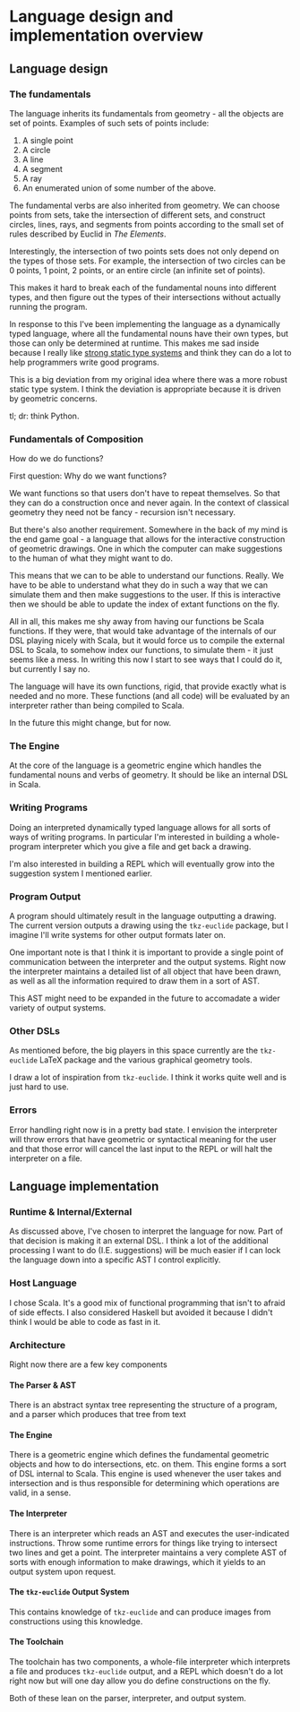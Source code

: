 # Language design and implementation overview

## Language design

### The fundamentals

The language inherits its fundamentals from geometry - all the objects are set
of points. Examples of such sets of points include:

   1. A single point
   2. A circle
   3. A line
   4. A segment
   5. A ray
   6. An enumerated union of some number of the above.

The fundamental verbs are also inherited from geometry. We can choose points
from sets, take the intersection of different sets, and construct circles,
lines, rays, and segments from points according to the small set of rules
described by Euclid in _The Elements_.

Interestingly, the intersection of two points sets does not only depend on the
types of those sets. For example, the intersection of two circles can be 0
points, 1 point, 2 points, or an entire circle (an infinite set of points).

This makes it hard to break each of the fundamental nouns into different types,
and then figure out the types of their intersections without actually running
the program.

In response to this I've been implementing the language as a dynamically typed
language, where all the fundamental nouns have their own types, but those can
only be determined at runtime. This makes me sad inside because I really like
[strong static type systems](www.rust-lang.org) and think they can do a lot to
help programmers write good programs.

This is a big deviation from my original idea where there was a more robust
static type system. I think the deviation is appropriate because it is driven
by geometric concerns.

tl; dr: think Python.

### Fundamentals of Composition

How do we do functions?

First question: Why do we want functions?

We want functions so that users don't have to repeat themselves. So that they
can do a construction once and never again. In the context of classical
geometry they need not be fancy - recursion isn't necessary.

But there's also another requirement. Somewhere in the back of my mind is the
end game goal - a language that allows for the interactive construction of
geometric drawings. One in which the computer can make suggestions to the human
of what they might want to do.

This means that we can to be able to understand our functions. Really. We have
to be able to understand what they do in such a way that we can simulate them
and then make suggestions to the user. If this is interactive then we should be
able to update the index of extant functions on the fly.

All in all, this makes me shy away from having our functions be Scala
functions. If they were, that would take advantage of the internals of our DSL
playing nicely with Scala, but it would force us to compile the external DSL to
Scala, to somehow index our functions, to simulate them - it just seems like a
mess. In writing this now I start to see ways that I could do it, but currently
I say no.

The language will have its own functions, rigid, that provide exactly what is
needed and no more. These functions (and all code) will be evaluated by an
interpreter rather than being compiled to Scala.

In the future this might change, but for now.

### The Engine

At the core of the language is a geometric engine which handles the fundamental
nouns and verbs of geometry. It should be like an internal DSL in Scala.

### Writing Programs

Doing an interpreted dynamically typed language allows for all sorts of ways of
writing programs. In particular I'm interested in building a whole-program
interpreter which you give a file and get back a drawing.

I'm also interested in building a REPL which will eventually grow into the
suggestion system I mentioned earlier.

### Program Output

A program should ultimately result in the language outputting a drawing. The
current version outputs a drawing using the `tkz-euclide` package, but I
imagine I'll write systems for other output formats later on.

One important note is that I think it is important to provide a single point of
communication between the interpreter and the output systems. Right now the
interpreter maintains a detailed list of all object that have been drawn, as
well as all the information required to draw them in a sort of AST.

This AST might need to be expanded in the future to accomadate a wider variety
of output systems.

### Other DSLs

As mentioned before, the big players in this space currently are the
`tkz-euclide` LaTeX package and the various graphical geometry tools.

I draw a lot of inspiration from `tkz-euclide`. I think it works quite well and
is just hard to use.

### Errors

Error handling right now is in a pretty bad state. I envision the interpreter
will throw errors that have geometric or syntactical meaning for the user and
that those error will cancel the last input to the REPL or will halt the
interpreter on a file.

## Language implementation

### Runtime & Internal/External

As discussed above, I've chosen to interpret the language for now. Part of that
decision is making it an external DSL. I think a lot of the additional
processing I want to do (I.E. suggestions) will be much easier if I can lock
the language down into a specific AST I control explicitly.

### Host Language

I chose Scala. It's a good mix of functional programming that isn't to afraid
of side effects. I also considered Haskell but avoided it because I didn't
think I would be able to code as fast in it.

### Architecture

Right now there are a few key components

#### The Parser & AST

There is an abstract syntax tree representing the structure of a program, and
a parser which produces that tree from text

#### The Engine

There is a geometric engine which defines the fundamental geometric objects
and how to do intersections, etc. on them. This engine forms a sort of DSL
internal to Scala. This engine is used whenever the user takes and
intersection and is thus responsible for determining which operations are
valid, in a sense.

#### The Interpreter

There is an interpreter which reads an AST and executes the user-indicated
instructions. Throw some runtime errors for things like trying to intersect two
lines and get a point. The interpreter maintains a very complete AST of sorts
with enough information to make drawings, which it yields to an output system
upon request.

#### The `tkz-euclide` Output System

This contains knowledge of `tkz-euclide` and can produce images from
constructions using this knowledge.

#### The Toolchain

The toolchain has two components, a whole-file interpreter which interprets a
file and produces `tkz-euclide` output, and a REPL which doesn't do a lot right
now but will one day allow you do define constructions on the fly.

Both of these lean on the parser, interpreter, and output system.

